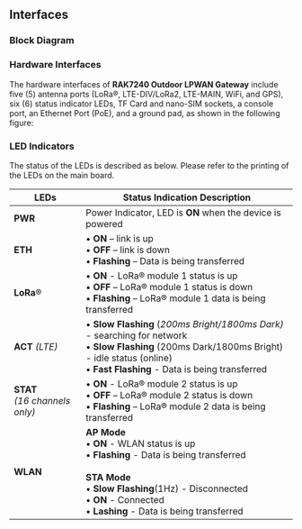 ## Interfaces

### Block Diagram

<rk-img
  src="/assets/images/datasheet/rak7240/block-diagram.png"
  width="100%"
  figure-number="1"
  caption="RAK7240 Outdoor LPWAN Gateway Block Diagram"
/>


### Hardware Interfaces

The hardware interfaces of **RAK7240 Outdoor LPWAN Gateway** include five (5) antenna ports (LoRa®, LTE-DIV/LoRa2, LTE-MAIN, WiFi, and GPS), six (6) status indicator LEDs, TF Card and nano-SIM sockets, a console port, an Ethernet Port (PoE), and a ground pad, as shown in the following figure:

<rk-img
  src="/assets/images/datasheet/rak7240/hardware-interfaces.jpg"
  width="100%"
  figure-number="2"
  caption="RAK7240 Outdoor LPWAN Gateway Hardware Interfaces" 
/>

### LED Indicators

The status of the LEDs is described as below. Please refer to the printing of the LEDs on the main board.

| **LEDs** | **Status Indication Description** | 
| ---- | ---- | 
| **PWR** | Power Indicator, LED is **ON** when the device is powered | 
| **ETH** | • **ON** – link is up <br>• **OFF** – link is down <br>• **Flashing** – Data is being transferred | 
| **LoRa**® | • **ON** - LoRa® module 1 status is up <br>•  **OFF** – LoRa® module 1 status is down <br>• **Flashing** – LoRa® module 1 data is being transferred | 
| **ACT** _(LTE)_ | • **Slow Flashing** (_200ms Bright/1800ms Dark)_ - searching for network <br>• **Slow Flashing** (200ms Dark/1800ms Bright) - idle status (online) <br>• **Fast Flashing** - Data is being transferred | 
| **STAT** <br>_(16 channels only)_ | • **ON** - LoRa® module 2 status is up <br>• **OFF** – LoRa® module 2 status is down <br>• **Flashing** – LoRa® module 2 data is being transferred | 
| **WLAN** | **AP Mode** <br>• **ON** - WLAN status is up <br>• **Flashing** - Data is being transferred<br><br>**STA Mode** <br>•  **Slow Flashing**(1Hz) - Disconnected <br>• **ON** - Connected <br>• **Lashing** - Data is being transferred | 


